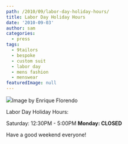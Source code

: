 ```yaml
---
path: /2010/09/labor-day-holiday-hours/
title: Labor Day Holiday Hours
date: '2010-09-03'
author: sam
categories:
  - press
tags:
  - 9tailors
  - bespoke
  - custom suit
  - labor day
  - mens fashion
  - menswear
featuredImage: null
---
```

[![](http://2.bp.blogspot.com/_RlJ3L7W6dBw/TIF7gxe_b2I/AAAAAAAAIhY/r1dkD6kP7CA/s400/58423_481287111928_664321928_6556921_3014655_n.jpg)](http://2.bp.blogspot.com/_RlJ3L7W6dBw/TIF7gxe_b2I/AAAAAAAAIhY/r1dkD6kP7CA/s1600/58423_481287111928_664321928_6556921_3014655_n.jpg)Image by Enrique Florendo

Labor Day Holiday Hours:

Saturday: 12:30PM - 5:00PM
**Monday: CLOSED** 

Have a good weekend everyone!